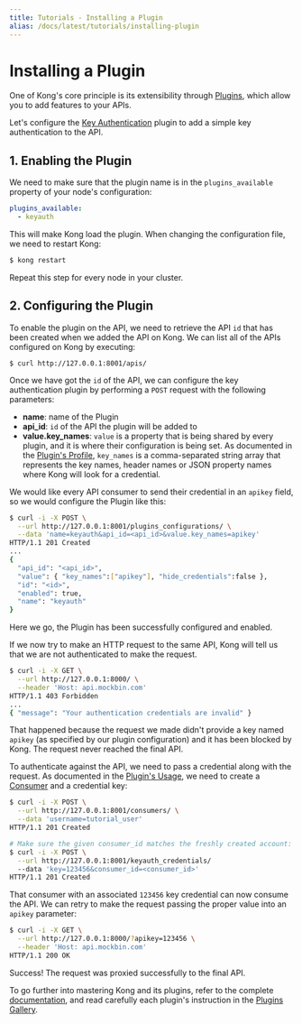 ```yaml
---
title: Tutorials - Installing a Plugin
alias: /docs/latest/tutorials/installing-plugin
---
```


# Installing a Plugin

One of Kong's core principle is its extensibility through [Plugins](/plugins/), which allow you to add features to your APIs.

Let's configure the [Key Authentication](/plugins/key-authentication/) plugin to add a simple key authentication to the API.

## 1. Enabling the Plugin

We need to make sure that the plugin name is in the `plugins_available` property of your node's configuration:

```yaml
plugins_available:
  - keyauth
```

This will make Kong load the plugin. When changing the configuration file, we need to restart Kong:

```bash
$ kong restart
```

Repeat this step for every node in your cluster.

## 2. Configuring the Plugin

To enable the plugin on the API, we need to retrieve the API `id` that has been created when we added the API on Kong. We can list all of the APIs configured on Kong by executing:

```
$ curl http://127.0.0.1:8001/apis/
```

Once we have got the `id` of the API, we can configure the key authentication plugin by performing a `POST` request with the following parameters:

* **name**: name of the Plugin
* **api_id**: `id` of the API the plugin will be added to
* **value.key_names**: `value` is a property that is being shared by every plugin, and it is where their configuration is being set. As documented in the [Plugin's Profile](/plugins/key-authentication/#configuration), `key_names` is a comma-separated string array that represents the key names, header names or JSON property names where Kong will look for a credential.

We would like every API consumer to send their credential in an `apikey` field, so we would configure the Plugin like this:

```bash
$ curl -i -X POST \
  --url http://127.0.0.1:8001/plugins_configurations/ \
  --data 'name=keyauth&api_id=<api_id>&value.key_names=apikey'
HTTP/1.1 201 Created
...
{
  "api_id": "<api_id>",
  "value": { "key_names":["apikey"], "hide_credentials":false },
  "id": "<id>",
  "enabled": true,
  "name": "keyauth"
}
```

Here we go, the Plugin has been successfully configured and enabled.

If we now try to make an HTTP request to the same API, Kong will tell us that we are not authenticated to make the request.

```bash
$ curl -i -X GET \
  --url http://127.0.0.1:8000/ \
  --header 'Host: api.mockbin.com'
HTTP/1.1 403 Forbidden
...
{ "message": "Your authentication credentials are invalid" }
```

That happened because the request we made didn't provide a key named `apikey` (as specified by our plugin configuration) and it has been blocked by Kong. The request never reached the final API.

To authenticate against the API, we need to pass a credential along with the request. As documented in the [Plugin's Usage](/plugins/key-authentication/), we need to create a [Consumer](/docs/{{site.data.kong_latest.version}}/api/#consumer-object) and a credential key:

```bash
$ curl -i -X POST \
  --url http://127.0.0.1:8001/consumers/ \
  --data 'username=tutorial_user'
HTTP/1.1 201 Created

# Make sure the given consumer_id matches the freshly created account:
$ curl -i -X POST \
  --url http://127.0.0.1:8001/keyauth_credentials/
  --data 'key=123456&consumer_id=<consumer_id>'
HTTP/1.1 201 Created
```

That consumer with an associated `123456` key credential can now consume the API. We can retry to make the request passing the proper value into an `apikey` parameter:

```bash
$ curl -i -X GET \
  --url http://127.0.0.1:8000/?apikey=123456 \
  --header 'Host: api.mockbin.com'
HTTP/1.1 200 OK
```

Success! The request was proxied successfully to the final API.

To go further into mastering Kong and its plugins, refer to the complete [documentation](/docs/), and read carefully each plugin's instruction in the [Plugins Gallery](/plugins/).
